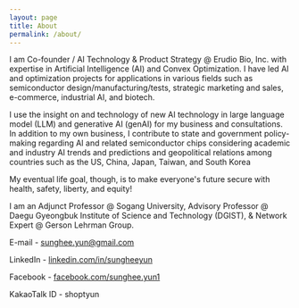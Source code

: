 ```yaml
---
layout: page
title: About
permalink: /about/
---
```


I am Co-founder / AI Technology & Product Strategy @ Erudio Bio, Inc. with expertise in Artificial Intelligence (AI) and Convex Optimization. I have led AI and optimization projects for applications in various fields such as semiconductor design/manufacturing/tests, strategic marketing and sales, e-commerce, industrial AI, and biotech.

I use the insight on and technology of new AI technology in large language model (LLM) and generative AI (genAI) for my business and consultations. In addition to my own business, I contribute to state and government policy-making regarding AI and related semiconductor chips considering academic and industry AI trends and predictions and geopolitical relations among countries such as the US, China, Japan, Taiwan, and South Korea

My eventual life goal, though, is to make everyone's future secure with health, safety, liberty, and equity!

I am an Adjunct Professor @ Sogang University, Advisory Professor @ Daegu Gyeongbuk Institute of Science and Technology (DGIST),
& Network Expert @ Gerson Lehrman Group.


E-mail - [sunghee.yun@gmail.com](mailto:sunghee.yun@gmail.com)

LinkedIn - [linkedin.com/in/sungheeyun](https://www.linkedin.com/in/sungheeyun)

Facebook - [facebook.com/sunghee.yun1](https://www.facebook.com/sunghee.yun1/)

KakaoTalk ID - shoptyun
